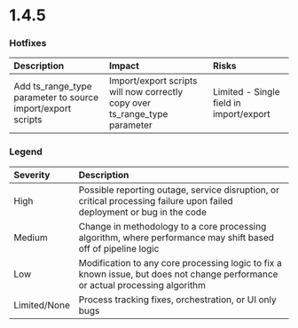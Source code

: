 # 1.4.5

### Hotfixes

| Description | Impact | Risks |
| :--- | :--- | :--- |
| Add ts\_range\_type parameter to source import/export scripts | Import/export scripts will now correctly copy over ts\_range\_type parameter | Limited - Single field in import/export |

### Legend

| Severity | Description |
| :--- | :--- |
| High | Possible reporting outage, service disruption, or critical processing failure upon failed deployment or bug in the code |
| Medium | Change in methodology to a core processing algorithm, where performance may shift based off of pipeline logic |
| Low | Modification to any core processing logic to fix a known issue, but does not change performance or actual processing algorithm |
| Limited/None | Process tracking fixes, orchestration, or UI only bugs |

